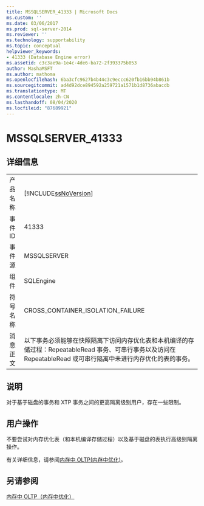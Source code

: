 ```yaml
---
title: MSSQLSERVER_41333 | Microsoft Docs
ms.custom: ''
ms.date: 03/06/2017
ms.prod: sql-server-2014
ms.reviewer: ''
ms.technology: supportability
ms.topic: conceptual
helpviewer_keywords:
- 41333 (Database Engine error)
ms.assetid: c3c3ae9a-1e4c-4de6-ba72-2f393375b053
author: MashaMSFT
ms.author: mathoma
ms.openlocfilehash: 6ba3cfc9627b4b44c3c9eccc620fb16bb94b861b
ms.sourcegitcommit: ad4d92dce894592a259721a1571b1d8736abacdb
ms.translationtype: MT
ms.contentlocale: zh-CN
ms.lasthandoff: 08/04/2020
ms.locfileid: "87689921"
---
```

# <a name="mssqlserver_41333"></a>MSSQLSERVER_41333
    
## <a name="details"></a>详细信息  
  
|||  
|-|-|  
|产品名称|[!INCLUDE[ssNoVersion](../../includes/ssnoversion-md.md)]|  
|事件 ID|41333|  
|事件源|MSSQLSERVER|  
|组件|SQLEngine|  
|符号名称|CROSS_CONTAINER_ISOLATION_FAILURE|  
|消息正文|以下事务必须能够在快照隔离下访问内存优化表和本机编译的存储过程：RepeatableRead 事务、可串行事务以及访问在 RepeatableRead 或可串行隔离中未进行内存优化的表的事务。|  
  
## <a name="explanation"></a>说明  
 对于基于磁盘的事务和 XTP 事务之间的更高隔离级别用户，存在一些限制。  
  
## <a name="user-action"></a>用户操作  
 不要尝试对内存优化表（和本机编译存储过程）以及基于磁盘的表执行高级别隔离操作。  
  
 有关详细信息，请参阅[内存中 OLTP&#40;内存中优化&#41;](../in-memory-oltp/in-memory-oltp-in-memory-optimization.md)。  
  
## <a name="see-also"></a>另请参阅  
 [内存中 OLTP（内存中优化）](../in-memory-oltp/in-memory-oltp-in-memory-optimization.md)  
  
  
